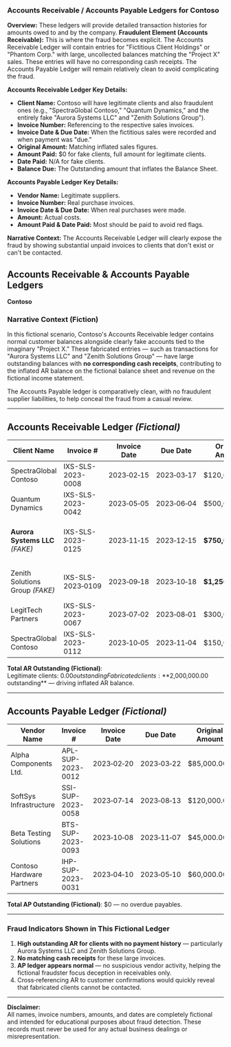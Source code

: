 ### Accounts Receivable / Accounts Payable Ledgers for Contoso

**Overview:** These ledgers will provide detailed transaction histories for amounts owed to and by the company.
**Fraudulent Element (Accounts Receivable):** This is where the fraud becomes explicit. The Accounts Receivable Ledger will contain entries for "Fictitious Client Holdings" or "Phantom Corp." with large, uncollected balances matching the "Project X" sales. These entries will have no corresponding cash receipts. The Accounts Payable Ledger will remain relatively clean to avoid complicating the fraud.

**Accounts Receivable Ledger Key Details:**

- **Client Name:** Contoso will have legitimate clients and also fraudulent ones (e.g., "SpectraGlobal Contoso," "Quantum Dynamics," and the entirely fake "Aurora Systems LLC" and "Zenith Solutions Group").
- **Invoice Number:** Referencing to the respective sales invoices.
- **Invoice Date & Due Date:** When the fictitious sales were recorded and when payment was "due."
- **Original Amount:** Matching inflated sales figures.
- **Amount Paid:** $0 for fake clients, full amount for legitimate clients.
- **Date Paid:** N/A for fake clients.
- **Balance Due:** The Outstanding amount that inflates the Balance Sheet.

**Accounts Payable Ledger Key Details:**

- **Vendor Name:** Legitimate suppliers.
- **Invoice Number:** Real purchase invoices.
- **Invoice Date & Due Date:** When real purchases were made.
- **Amount:** Actual costs.
- **Amount Paid & Date Paid:** Most should be paid to avoid red flags.

**Narrative Context:** The Accounts Receivable Ledger will clearly expose the fraud by showing substantial unpaid invoices to clients that don't exist or can't be contacted.



## **Accounts Receivable & Accounts Payable Ledgers**  
**Contoso**  

### **Narrative Context (Fiction)**  
In this fictional scenario, Contoso's Accounts Receivable ledger contains normal customer balances alongside clearly fake accounts tied to the imaginary "Project X." These fabricated entries — such as transactions for "Aurora Systems LLC" and "Zenith Solutions Group" — have large outstanding balances with **no corresponding cash receipts**, contributing to the inflated AR balance on the fictional balance sheet and revenue on the fictional income statement.  

The Accounts Payable ledger is comparatively clean, with no fraudulent supplier liabilities, to help conceal the fraud from a casual review.

---

## **Accounts Receivable Ledger** *(Fictional)*

| Client Name                     | Invoice #         | Invoice Date | Due Date   | Original Amount   | Amount Paid | Date Paid  | Balance Due       | Description                                                |
| ------------------------------- | ----------------- | ------------ | ---------- | ----------------- | ----------- | ---------- | ----------------- | ---------------------------------------------------------- |
| SpectraGlobal Contoso           | IXS-SLS-2023-0008 | 2023‑02‑15   | 2023‑03‑17 | $120,000.00       | $120,000.00 | 2023‑03‑10 | $0.00             | Data Analytics subscription                                |
| Quantum Dynamics                | IXS-SLS-2023-0042 | 2023‑05‑05   | 2023‑06‑04 | $500,000.00       | $500,000.00 | 2023‑06‑02 | $0.00             | Custom software build                                      |
| **Aurora Systems LLC** *(FAKE)* | IXS-SLS-2023-0125 | 2023‑11‑15   | 2023‑12‑15 | **$750,000.00**   | $0.00       | N/A        | **$750,000.00**   | AI Integration & Custom Software for "Project X ‑ Phase 2" |
| Zenith Solutions Group *(FAKE)* | IXS-SLS-2023‑0109 | 2023‑09‑18   | 2023‑10‑18 | **$1,250,000.00** | $0.00       | N/A        | **$1,250,000.00** | Full AI implementation for "Project X ‑ Core"              |
| LegitTech Partners              | IXS-SLS-2023-0067 | 2023‑07‑02   | 2023‑08‑01 | $300,000.00       | $300,000.00 | 2023‑07‑25 | $0.00             | Analytics platform                                         |
| SpectraGlobal Contoso           | IXS-SLS-2023-0112 | 2023‑10‑05   | 2023‑11‑04 | $150,000.00       | $150,000.00 | 2023‑10‑30 | $0.00             | Custom visualization module                                |

**Total AR Outstanding (Fictional)**:  
Legitimate clients: $0.00 outstanding  
Fabricated clients: **$2,000,000.00 outstanding** — driving inflated AR balance.

---

## **Accounts Payable Ledger** *(Fictional)*

| Vendor Name               | Invoice #         | Invoice Date | Due Date   | Original Amount | Amount Paid | Date Paid  | Balance Due | Description             |
| ------------------------- | ----------------- | ------------ | ---------- | --------------- | ----------- | ---------- | ----------- | ----------------------- |
| Alpha Components Ltd.     | APL-SUP-2023-0012 | 2023‑02‑20   | 2023‑03‑22 | $85,000.00      | $85,000.00  | 2023‑03‑18 | $0.00       | Hardware modules        |
| SoftSys Infrastructure    | SSI-SUP-2023-0058 | 2023‑07‑14   | 2023‑08‑13 | $120,000.00     | $120,000.00 | 2023‑08‑10 | $0.00       | Cloud platform services |
| Beta Testing Solutions    | BTS-SUP-2023-0093 | 2023‑10‑08   | 2023‑11‑07 | $45,000.00      | $45,000.00  | 2023‑11‑02 | $0.00       | QA services             |
| Contoso Hardware Partners | IHP-SUP-2023-0031 | 2023‑04‑10   | 2023‑05‑10 | $60,000.00      | $60,000.00  | 2023‑05‑05 | $0.00       | Server upgrades         |

**Total AP Outstanding (Fictional)**: $0 — no overdue payables.

---

### **Fraud Indicators Shown in This Fictional Ledger**
1. **High outstanding AR for clients with no payment history** — particularly Aurora Systems LLC and Zenith Solutions Group.  
2. **No matching cash receipts** for these large invoices.  
3. **AP ledger appears normal** — no suspicious vendor activity, helping the fictional fraudster focus deception in receivables only.  
4. Cross‑referencing AR to customer confirmations would quickly reveal that fabricated clients cannot be contacted.

---

**Disclaimer:**  
All names, invoice numbers, amounts, and dates are completely fictional and intended for educational purposes about fraud detection. These records must never be used for any actual business dealings or misrepresentation.
